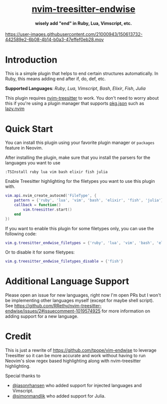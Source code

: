 <h1 align="center">
  <a href="https://github.com/RRethy/nvim-treesitter-endwise">nvim-treesitter-endwise</a>
</h1>

<h4 align="center">wisely add "end" in Ruby, Lua, Vimscript, etc.</h4>

https://user-images.githubusercontent.com/21000943/150613732-442589e2-6b08-4b14-b0a3-47effef0eb28.mov

# Introduction

This is a simple plugin that helps to end certain structures automatically. In Ruby, this means adding end after if, do, def, etc.

<!-- This even works for languages nested inside other, such as Markdown with a Lua code block! -->

**Supported Languages**: *Ruby*, *Lua*, *Vimscript*, *Bash*, *Elixir*, *Fish*, *Julia*

This plugin requires [nvim-treesitter](https://github.com/nvim-treesitter/nvim-treesitter) to work. You don't need to worry about this if you're using a plugin manager that supports [pkg.json](https://github.com/neovim/packspec) such as [lazy.nvim](https://github.com/folke/lazy.nvim)

# Quick Start

You can install this plugin using your favorite plugin manager or `packages` feature in Neovim.

After installing the plugin, make sure that you install the parsers for the languages you want to use
```vim
:TSInstall ruby lua vim bash elixir fish julia
```
Enable Treesitter highlighting for the filetypes you want to use this plugin with.

```lua
vim.api.nvim_create_autocmd('FileType', {
    pattern = {'ruby', 'lua', 'vim', 'bash', 'elixir', 'fish', 'julia'},
    callback = function()
        vim.treesitter.start()
    end
})
```

If you want to enable this plugin for some filetypes only, you can use the following code:
```lua
vim.g.treesitter_endwise_filetypes = {'ruby', 'lua', 'vim', 'bash', 'elixir', 'fish', 'julia'}
```

Or to disable it for some filetypes:
```lua
vim.g.treesitter_endwise_filetypes_disable = {'fish'}
```

# Additional Language Support

Please open an issue for new languages, right now I'm open PRs but I won't be implementing other languages myself (except for maybe shell script). See https://github.com/RRethy/nvim-treesitter-endwise/issues/2#issuecomment-1019574925 for more information on adding support for a new language.

# Credit

This is just a rewrite of https://github.com/tpope/vim-endwise to leverage Treesitter so it can be more accurate and work without having to run Neovim's slow regex based highlighting along with nvim-treesitter highlighting.

Special thanks to
* [@jasonrhansen](https://www.github.com/jasonrhansen) who added support for injected languages and Vimscript.
* [@simonmandlik](https://www.github.com/simonmandlik) who added support for Julia.
